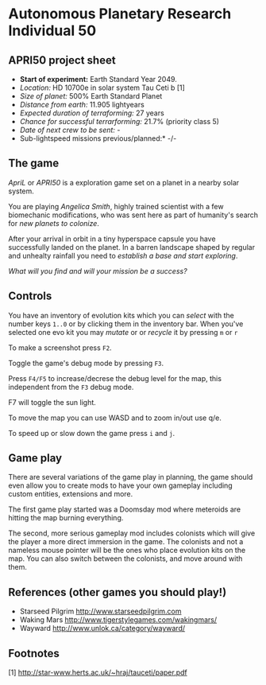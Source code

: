 
# Autonomous Planetary Research Individual 50

## APRI50 project sheet

* **Start of experiment:** Earth Standard Year 2049.
* *Location:* HD 10700e in solar system Tau Ceti b [1]
* *Size of planet:* 500% Earth Standard Planet
* *Distance from earth:* 11.905 lightyears
* *Expected duration of terraforming:* 27 years
* *Chance for successful terrarforming:* 21.7% (priority class 5)
* *Date of next crew to be sent:* -
* Sub-lightspeed missions previous/planned:* -/-

## The game

*ApriL* or *APRI50* is a exploration game set on a planet in a nearby solar system.

You are playing *Angelica Smith*, highly trained scientist with a few
biomechanic modifications, who was sent here as part of humanity's
search for _new planets to colonize_. 

After your arrival in orbit in a tiny hyperspace capsule you have
successfully landed on the planet. In a barren landscape shaped by
regular and unhealty rainfall you need to _establish a base and start exploring_.

*What will you find and will your mission be a success?*


## Controls

You have an inventory of evolution kits which you can _select_ with the
number keys `1..0` or by clicking them in the inventory bar.
When you've selected one evo kit you may _mutate_ or or _recycle_ it by
pressing `m` or `r`

To make a screenshot press `F2`.

Toggle the game's debug mode by pressing `F3`.

Press `F4/F5` to increase/decrese the debug level for the map, this
independent from the `F3` debug mode.

F7 will toggle the sun light.

To move the map you can use WASD and to zoom in/out use q/e.

To speed up or slow down the game press `i` and `j`.

## Game play

There are several variations of the game play in planning, the game
should even allow you to create mods to have your own gameplay including
custom entities, extensions and more.

The first game play started was a Doomsday mod where meteroids are
hitting the map burning everything.

The second, more serious gameplay mod includes colonists which will give
the player a more direct immersion in the game. The colonists and
not a nameless mouse pointer will be the ones who place evolution kits
on the map. You can also switch between the colonists, and move around
with them.

## References (other games you should play!)

* Starseed Pilgrim http://www.starseedpilgrim.com
* Waking Mars http://www.tigerstylegames.com/wakingmars/
* Wayward http://www.unlok.ca/category/wayward/


## Footnotes
[1] http://star-www.herts.ac.uk/~hraj/tauceti/paper.pdf

